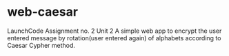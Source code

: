 # web-caesar
LaunchCode Assignment no. 2 Unit 2
A simple web app to encrypt the user entered message by rotation(user entered again) of alphabets according to Caesar Cypher method.
